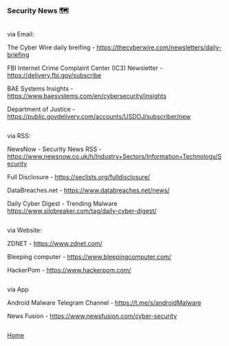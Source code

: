 ### Security News 🗺️ 

```

```

via Email:

The Cyber Wire daily breifing - https://thecyberwire.com/newsletters/daily-briefing

FBI Internet Crime Complaint Center (IC3) Newsletter - https://delivery.fbi.gov/subscribe 

BAE Systems Insights - https://www.baesystems.com/en/cybersecurity/insights

Department of Justice - https://public.govdelivery.com/accounts/USDOJ/subscriber/new

```

```

via RSS:

NewsNow - Security News RSS - https://www.newsnow.co.uk/h/Industry+Sectors/Information+Technology/Security

Full Disclosure - https://seclists.org/fulldisclosure/

DataBreaches.net - https://www.databreaches.net/news/

Daily Cyber Digest - Trending Malware https://www.silobreaker.com/tag/daily-cyber-digest/

```

```

via Website:

ZDNET - https://www.zdnet.com/

Bleeping computer - https://www.bleepingcomputer.com/

HackerPom - https://www.hackerpom.com/

```

```
via App

Android Malware Telegram Channel - https://t.me/s/androidMalware

News Fusion - https://www.newsfusion.com/cyber-security

```

```

[Home](https://github.com/WilliamThomas-sec/Opensource-tools/)
